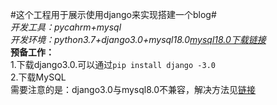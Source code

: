 
#这个工程用于展示使用django来实现搭建一个blog#</br>
*开发工具：pycahrm+mysql*</br>
*开发环境：python3.7+django3.0+mysql18.0[mysql18.0下载链接](https://dev.mysql.com/downloads/mysql/)*</br>
**预备工作：**</br>1.下载django3.0.可以通过`pip install django -3.0`</br>2.下载MySQL </br>需要注意的是：django3.0与mysql8.0不兼容，解决方法见[链接](https://www.cnblogs.com/gaoshiguo/p/12272980.html)


